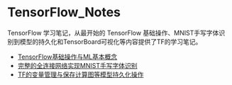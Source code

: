 # TensorFlow_Notes

TensorFlow 学习笔记，从最开始的 TensorFlow 基础操作、MNIST手写字体识别到模型的持久化和TensorBoard可视化等内容提供了TF的学习笔记。

- [TensorFlow基础操作与ML基本概念](https://github.com/Horatio-JSY/TensorFlow_Notes/blob/master/1.Basic_TensorFlow.ipynb)
- [完整的全连接网络实现MNIST手写字体识别](https://github.com/Horatio-JSY/TensorFlow_Notes/blob/master/2.FCN_MNIST.ipynb)
- [TF的变量管理与保存计算图等模型持久化操作](https://github.com/Horatio-JSY/TensorFlow_Notes/blob/master/3.Context_Saving.ipynb)
